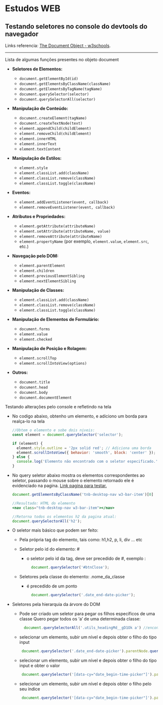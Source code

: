 
# Estudos WEB

## Testando seletores no console do devtools do navegador

Links referencia:
  [The Document Object - w3schools](https://www.w3schools.com/jsref/dom_obj_document.asp).

------

Lista de algumas funções presentes no objeto document

- **Seletores de Elementos:**
  - `document.getElementById(id)`  
  - `document.getElementsByClassName(className)`
  - `document.getElementsByTagName(tagName)`
  - `document.querySelector(selector)`
  - `document.querySelectorAll(selector)`  

- **Manipulação de Conteúdo:**
  - `document.createElement(tagName)`
  - `document.createTextNode(text)`
  - `element.appendChild(childElement)`
  - `element.removeChild(childElement)`
  - `element.innerHTML`
  - `element.innerText`
  - `element.textContent`
  
- **Manipulação de Estilos:**
  - `element.style`
  - `element.classList.add(className)`
  - `element.classList.remove(className)`
  - `element.classList.toggle(className)`

- **Eventos:**
  - `element.addEventListener(event, callback)`
  - `element.removeEventListener(event, callback)`

- **Atributos e Propriedades:**
  - `element.getAttribute(attributeName)`
  - `element.setAttribute(attributeName, value)`
  - `element.removeAttribute(attributeName)`
  - `element.propertyName` (por exemplo, `element.value`, `element.src`, etc.)

- **Navegação pelo DOM:**
  - `element.parentElement`
  - `element.children`
  - `element.previousElementSibling`
  - `element.nextElementSibling`

- **Manipulação de Classes:**
  - `element.classList.add(className)`
  - `element.classList.remove(className)`
  - `element.classList.toggle(className)`

- **Manipulação de Elementos de Formulário:**
  - `document.forms`
  - `element.value`
  - `element.checked`

- **Manipulação de Posição e Rolagem:**
  - `element.scrollTop`
  - `element.scrollIntoView(options)`

- **Outros:**
  - `document.title`
  - `document.head`
  - `document.body`
  - `document.documentElement`

Testando alterações pelo console e refletindo na tela

- No codigo abaixo, obtenho um elemento, e adiciono um borda para realça-lo na tela

    ```jsx
    //Obtem o elemento e sobe dois niveis:
    const element = document.querySelector('selector');
    
    if (element) {
      element.style.outline = '2px solid red'; // Adiciona uma borda
      element.scrollIntoView({ behavior: 'smooth', block: 'center' }); // Role a página para o elemento
    } else {
      console.log('Elemento não encontrado com o seletor especificado.');//Tratamento de erro.
    }
    ```

- No query seletor abaixo mostra os elementos correspondentes ao seletor, passando o mouse sobre o elemento retornado ele é evidenciado na pagina.
  [Link pagina para testar.](https://www.w3schools.com/jsref/dom_obj_document.asp)

    ```jsx
    document.getElementsByClassName('tnb-desktop-nav w3-bar-item')[0]

    //Resultado: HTML do elemento
    <nav class="tnb-desktop-nav w3-bar-item"></nav>
    ```

    ```jsx
    //Retorna todos os elementos h2 da pagina atual:
    document.querySelectorAll('h2');
    ```

- O seletor mais básico que podem ser feito:
  - Pela própria tag do elemento, tais como: h1,h2, p, li, div … etc
  - Seletor pelo id do elemento: #
    - o seletor pelo id da tag, deve ser precedido de #, exemplo :

      ```jsx
        document.querySelector('#btnClose');
      ```

  - Seletores pela classe do elemento: .nome_da_classe
    - é precedido de um ponto

      ```jsx
        document.querySelector('.date_end-date-picker');
      ```

- Seletores pela hierarquia da árvore do DOM
  - Pode ser criado um seletor para pegar os filhos específicos de uma classe
    Quero pegar todos os ‘a’ de uma determinada classe:

      ```jsx
        document.querySelectorAll('.utils_headingMd__gD1Ok a') //encontre totos os 'a' da classe
      ```

  - selecionar um elemento, subir um nível e depois obter o filho do tipo input

       ```jsx
        document.querySelector('.date_end-date-picker').parentNode.querySelector('input[type="text"]');
       ```

  - selecionar um elemento, subir um nível e depois obter o filho do tipo input e obter o valor

       ```jsx
        document.querySelector('[data-cy="date_begin-time-picker"]').parentNode.querySelector('.dx-texteditor-input').value;
       ```

  - selecionar um elemento, subir um nível e depois obter o filho pelo seu índice

       ```jsx
        document.querySelector('[data-cy="date_begin-time-picker"]').parentNode.childNodes[1].childNodes[0].childNodes[0].value;
       ```

